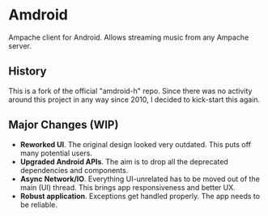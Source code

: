 Amdroid
=======

Ampache client for Android. Allows streaming music from any Ampache server.

## History
This is a fork of the official "amdroid-h" repo.
Since there was no activity around this project in any way since 2010,
I decided to kick-start this again.

## Major Changes (WIP)
* **Reworked UI**. The original design looked very outdated. This puts off many potential users.
* **Upgraded Android APIs**. The aim is to drop all the deprecated dependencies and components.
* **Async Network/IO**. Everything UI-unrelated has to be moved out of the main (UI) thread. This brings app responsiveness and better UX.
* **Robust application**. Exceptions get handled properly. The app needs to be reliable.

